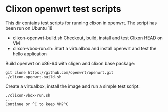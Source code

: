 # Clixon openwrt test scripts

This dir contains test scripts for running clixon in openwrt. The script has been run on Ubuntu 18
   * clixon-openwrt-build.sh    Checkout, build, install and test Clixon HEAD on VM
   * clixon-vbox-run.sh:    Start a virtualbox and install openwrt and test the hello application

Build openwrt on x86-64 with cligen and clixon base package:
```
git clone https://github.com/openwrt/openwrt.git
./clixon-openwrt-build.sh
```

Create a virtualbox, install the image and run a simple test script:
```
./clixon-vbox-run.sh
...
Continue or ^C to keep VM?^C
```
